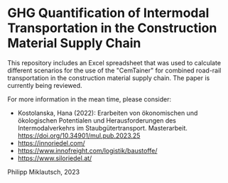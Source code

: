 # GHG Quantification of Intermodal Transportation in the Construction Material Supply Chain

This repository includes an Excel spreadsheet that was used to calculate different scenarios for the use of the "CemTainer" for combined road-rail transportation in the construction material supply chain. The paper is currently being reviewed.

For more information in the mean time, please consider: 
* Kostolanska, Hana (2022): Erarbeiten von ökonomischen und ökologischen Potentialen und Herausforderungen des Intermodalverkehrs im Staubgütertransport. Masterarbeit. https://doi.org/10.34901/mul.pub.2023.25
* https://innoriedel.com/
* https://www.innofreight.com/logistik/baustoffe/
* https://www.siloriedel.at/

Philipp Miklautsch, 2023
